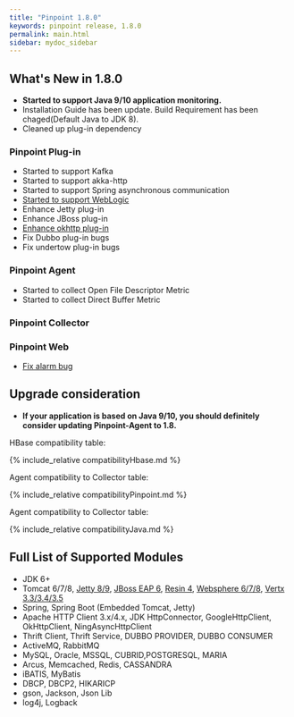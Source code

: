 ```yaml
---
title: "Pinpoint 1.8.0"
keywords: pinpoint release, 1.8.0
permalink: main.html
sidebar: mydoc_sidebar
---
```


## What's New in 1.8.0

 - **Started to support Java 9/10 application monitoring.**
 - Installation Guide has been update. Build Requirement has been chaged(Default Java to JDK 8).
 - Cleaned up plug-in dependency

### Pinpoint Plug-in
 - Started to support Kafka
 - Started to support akka-http
 - Started to support Spring asynchronous communication
 - [Started to support WebLogic](https://github.com/naver/pinpoint/pull/2570)
 - Enhance Jetty plug-in
 - Enhance JBoss plug-in
 - [Enhance okhttp plug-in](https://github.com/naver/pinpoint/issues/3761)
 - Fix Dubbo plug-in bugs
 - Fix undertow plug-in bugs
   
### Pinpoint Agent 
 - Started to collect Open File Descriptor Metric
 - Started to collect Direct Buffer Metric
 
### Pinpoint Collector
 
### Pinpoint Web
 - [Fix alarm bug](https://github.com/naver/pinpoint/pull/4079)

## Upgrade consideration

 - **If your application is based on Java 9/10, you should definitely consider updating Pinpoint-Agent to 1.8.**

HBase compatibility table:

{% include_relative compatibilityHbase.md %}

Agent compatibility to Collector table:

{% include_relative compatibilityPinpoint.md %}

Agent compatibility to Collector table:

{% include_relative compatibilityJava.md %}

## Full List of Supported Modules

* JDK 6+
* Tomcat 6/7/8, [Jetty 8/9](https://github.com/naver/pinpoint/tree/master/plugins/jetty), [JBoss EAP 6](https://github.com/naver/pinpoint/tree/master/plugins/jboss), [Resin 4](https://github.com/naver/pinpoint/tree/master/plugins/resin), [Websphere 6/7/8](https://github.com/naver/pinpoint/tree/master/plugins/websphere), [Vertx 3.3/3.4/3.5](https://github.com/naver/pinpoint/tree/master/plugins/vertx)
* Spring, Spring Boot (Embedded Tomcat, Jetty)
* Apache HTTP Client 3.x/4.x, JDK HttpConnector, GoogleHttpClient, OkHttpClient, NingAsyncHttpClient
* Thrift Client, Thrift Service, DUBBO PROVIDER, DUBBO CONSUMER
* ActiveMQ, RabbitMQ
* MySQL, Oracle, MSSQL, CUBRID,POSTGRESQL, MARIA
* Arcus, Memcached, Redis, CASSANDRA
* iBATIS, MyBatis
* DBCP, DBCP2, HIKARICP
* gson, Jackson, Json Lib
* log4j, Logback

